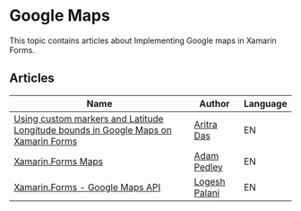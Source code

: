 # Google Maps

This topic contains articles about Implementing Google maps in Xamarin Forms.

## Articles

Name | Author | Language
---- | ------ | --------
[Using custom markers and Latitude Longitude bounds in Google Maps on Xamarin Forms](https://gameofthreads.online/custom-markers-and-latitude-longitude-bounds-on-google-maps-xamarin-forms/) | [Aritra Das](https://twitter.com/aritra__das) | EN
[Xamarin.Forms Maps](https://xamarinhelp.com/xamarin-forms-maps/) | [Adam Pedley](https://twitter.com/adpedley) | EN
[Xamarin.Forms - Google Maps API](https://www.c-sharpcorner.com/article/xamarin-forms-google-maps-api/) | [Logesh Palani](https://twitter.com/logeshpalani98) | EN
